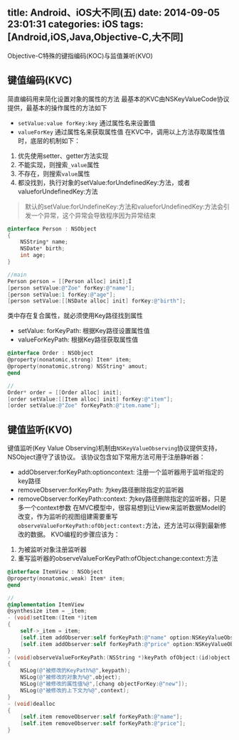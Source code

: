 title: Android、iOS大不同(五)
date: 2014-09-05 23:01:31
categories: iOS
tags: [Android,iOS,Java,Objective-C,大不同]
---
Objective-C特殊的键指编码(KOC)与监值兼听(KVO)
<!--more-->
## 键值编码(KVC)
简直编码用来简化设置对象的属性的方法
最基本的KVC由NSKeyValueCode协议提供，最基本的操作属性的方法如下
- `setValue:value forKey:key` 通过属性名来设置值
- `valueForKey` 通过属性名来获取属性值
在KVC中，调用以上方法存取属性值时，底层的机制如下：
1. 优先使用setter、getter方法实现
2. 不能实现，则搜索`_value`属性
3. 不存在，则搜索`value`属性
4. 都没找到，执行对象的setValue:forUndefinedKey:方法，或者valueforUndefinedKey:方法
> 默认的setValue:forUndefineKey:方法和valueforUndefinedKey:方法会引发一个异常，这个异常会导致程序因为异常结束
```objective-c
@interface Person : NSObject
{
	NSString* name;
	NSDate* birth;
	int age;
}

//main
Person person = [[Person alloc] init];Í
[person setValue:@"Zoe" forKey:@"name"];
[person setValue:1 forKey:@"age"];
[person setValue:[[NSDate alloc] init] forKey:@"birth"];
```
类中存在复合属性，就必须使用Key路径找到属性
- setValue: forKeyPath: 根据Key路径设置属性值
- valueForKeyPath: 根据Key路径获取属性值
```objective-c
@interface Order : NSObject
@property(nonatomic,strong) Item* item;
@property(nonatomic,strong) NSString* amout;
@end

//
Order* order = [[Order alloc] init];
[order setValue:[[Item alloc] init] forKey:@"item"];
[order setValue:@"Zoe" forKeyPath:@"item.name"];
```
## 键值监听(KVO)
键值监听(Key Value Observing)机制由`NSKeyValueObserving`协议提供支持，NSObject遵守了该协议。
该协议包含如下常用方法可用于注册静听器：
- addObserver:forKeyPath:optioncontext: 注册一个监听器用于监听指定的key路径
- removeObserver:forKeyPath: 为key路径删除指定的监听器
- removeObserver:forKeyPath:context: 为key路径删除指定的监听器，只是多一个context参数
在MVC模型中，很容易想到让View来监听数据Model的改变，作为监听的视图组建需要重写`observeValueForKeyPath:ofObject:context:`方法，还方法可以得到最新修改的数据。
KVO编程的步骤应该为：
1. 为被监听对象注册监听器
2. 重写监听器的observeValueForKeyPath:ofObject:change:context:方法
```objective-c
@interface ItemView : NSObject
@property(nonatomic,weak) Item* item;
@end

//
@implementation ItemView
@synthesize item = _item;
- (void)setItem:(Item *)item 
{
	self->_item = item;
	[self.item addObserver:self forKeyPath:@"name" option:NSKeyValueObservingOptionNew context:nil];
	[self.item addObserver:self forKeyPath:@"price" option:NSKeyValueObservingOptionNew context:nil];
}
- (void)observeValueForKeyPath:(NSString *)keyPath ofObject:(id)object chang:(NSDictionary *)change context:(void *)context
{
	NSLog(@"被修改的KeyPath%@",keypath);
	NSLog(@"被修改的对象为%@",object);
	NSLog(@"被修改的属性值%@",[chang objectForKey:@"new"]);
	NSLog(@"被修改的上下文为%@",context);
}
- (void)dealloc
{
	[self.item removeObserver:self forKeyPath:@"name"];
	[self.item removeObserver:self forKeyPath:@"price"];
}
```
